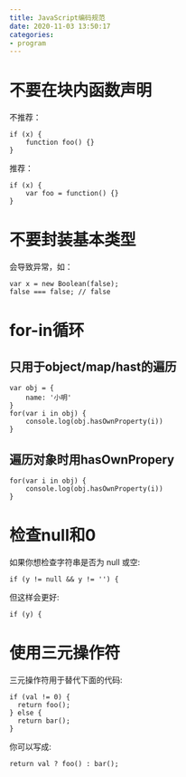 ```yaml
---
title: JavaScript编码规范
date: 2020-11-03 13:50:17
categories: 
- program
---
```


# 不要在块内函数声明

不推荐：

```
if (x) {
    function foo() {}
}
```

推荐：

```
if (x) {
    var foo = function() {}
}
```

# 不要封装基本类型

会导致异常，如：

```
var x = new Boolean(false);
false === false; // false
```

# for-in循环

## 只用于object/map/hast的遍历

```
var obj = {
    name: '小明'
}
for(var i in obj) {
    console.log(obj.hasOwnProperty(i))
}
```

## 遍历对象时用hasOwnPropery

```
for(var i in obj) {
    console.log(obj.hasOwnProperty(i))
}
```

# 检查null和0

如果你想检查字符串是否为 null 或空:

`if (y != null && y != '') {`

但这样会更好:

`if (y) {`

# 使用三元操作符

三元操作符用于替代下面的代码:

```
if (val != 0) {
  return foo();
} else {
  return bar();
}
```

你可以写成:

```
return val ? foo() : bar();
```